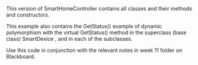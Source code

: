 This version of SmartHomeController contains all classes and their methods and constructors. 

This example also contains the GetStatus() example of dynamic polymorphism with the virtual GetStatus() method in the superclass (base class) SmartDevice , and in each of the subclasses. 

Use this code in conjunction with the relevant notes in week 11 folder on Blackboard.
